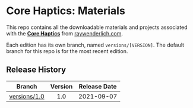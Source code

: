 # Core Haptics: Materials

This repo contains all the downloadable materials and projects associated with the **[Core Haptics](https://www.raywenderlich.com/23523700-core-haptics)** from [raywenderlich.com](https://www.raywenderlich.com).

Each edition has its own branch, named `versions/[VERSION]`. The default branch for this repo is for the most recent edition.

## Release History

| Branch                                                                                  | Version | Release Date |
| --------------------------------------------------------------------------------------- |:-------:|:------------:|
| [versions/1.0](https://github.com/raywenderlich/video-chi-materials/tree/versions/1.0) | 1.0     | 2021-09-07   |
